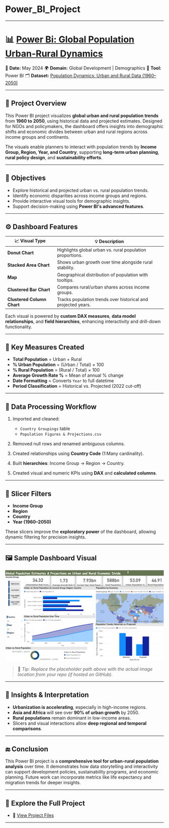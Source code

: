 # Power_BI_Project

---

# 📊 [Power Bi: Global Population Urban-Rural Dynamics](https://clembrain.github.io/Power_BI/)

📅 **Date:** May 2024
🌍 **Domain:** Global Development | Demographics
📌 **Tool:** Power BI
🗂️ **Dataset:** [Population Dynamics: Urban and Rural Data (1960–2050)](https://clembrain.github.io/Power_BI/) 

---

## 🧠 Project Overview

This Power BI project visualizes **global urban and rural population trends** from **1960 to 2050**, using historical data and projected estimates. Designed for NGOs and policymakers, the dashboard offers insights into demographic shifts and economic divides between urban and rural regions across income groups and continents.

The visuals enable planners to interact with population trends by **Income Group, Region, Year, and Country**, supporting **long-term urban planning**, **rural policy design**, and **sustainability efforts**.

---

## 🎯 Objectives

* Explore historical and projected urban vs. rural population trends.
* Identify economic disparities across income groups and regions.
* Provide interactive visual tools for demographic insights.
* Support decision-making using **Power BI's advanced features**.

---

## ⚙️ Dashboard Features

| 📈 Visual Type             | 💡 Description                                                |
| -------------------------- | ------------------------------------------------------------- |
| **Donut Chart**            | Highlights global urban vs. rural population proportions.     |
| **Stacked Area Chart**     | Shows urban growth over time alongside rural stability.       |
| **Map**                    | Geographical distribution of population with tooltips.        |
| **Clustered Bar Chart**    | Compares rural/urban shares across income groups.             |
| **Clustered Column Chart** | Tracks population trends over historical and projected years. |

Each visual is powered by **custom DAX measures**, **data model relationships**, and **field hierarchies**, enhancing interactivity and drill-down functionality.

---

## 🧮 Key Measures Created

* **Total Population** = Urban + Rural
* **% Urban Population** = (Urban / Total) × 100
* **% Rural Population** = (Rural / Total) × 100
* **Average Growth Rate %** = Mean of annual % change
* **Date Formatting** = Converts `Year` to full datetime
* **Period Classification** = Historical vs. Projected (2022 cut-off)

---

## 🧱 Data Processing Workflow

1. Imported and cleaned:

   * `Country Groupings` table
   * `Population Figures & Projections.csv`
2. Removed null rows and renamed ambiguous columns.
3. Created relationships using **Country Code** (1\:Many cardinality).
4. Built **hierarchies**: Income Group → Region → Country.
5. Created visual and numeric KPIs using **DAX** and **calculated columns**.

---

## 🧭 Slicer Filters

* **Income Group**
* **Region**
* **Country**
* **Year (1960–2050)**

These slicers improve the **exploratory power** of the dashboard, allowing dynamic filtering for precision insights.

---

## 🖼️ Sample Dashboard Visual

![Dashboard Screenshot](https://github.com/clembrain/Power_BI/blob/main/Photo/PowerBi.png)

> 📌 *Tip: Replace the placeholder path above with the actual image location from your repo (if hosted on GitHub).*

---

## 🧩 Insights & Interpretation

* **Urbanization is accelerating**, especially in high-income regions.
* **Asia and Africa** will see over **90% of urban growth** by 2050.
* **Rural populations** remain dominant in low-income areas.
* Slicers and visual interactions allow **deep regional and temporal comparisons**.

---

## 🔚 Conclusion

This Power BI project is a **comprehensive tool for urban-rural population analysis** over time. It demonstrates how data storytelling and interactivity can support development policies, sustainability programs, and economic planning. Future work can incorporate metrics like life expectancy and migration trends for deeper insights.

---

## 🔗 Explore the Full Project

* 📂 [View Project Files](https://clembrain.github.io/Power_BI/)

---
